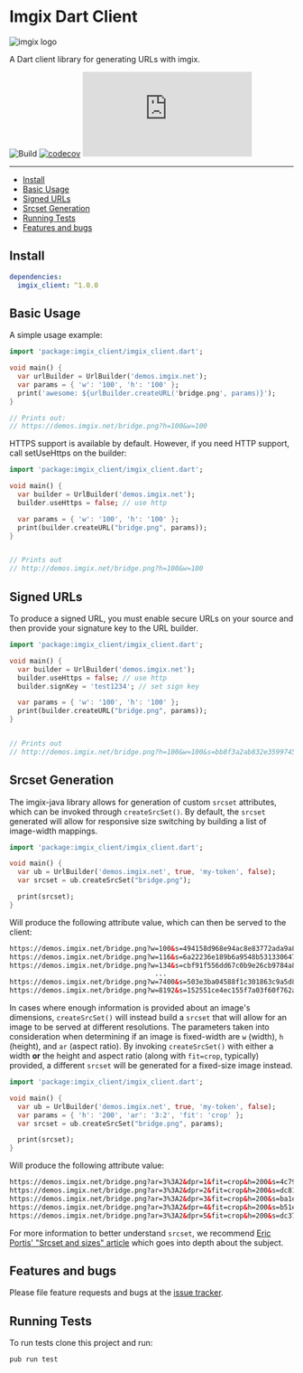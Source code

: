# Imgix Dart Client

<!-- ix-docs-ignore -->
![imgix logo](https://assets.imgix.net/sdk-imgix-logo.svg)

A Dart client library for generating URLs with imgix.

![Build](https://github.com/amondnet/imgix.dart/workflows/Build/badge.svg?branch=master)
[![codecov](https://codecov.io/gh/amondnet/imgix.dart/branch/master/graph/badge.svg)](https://codecov.io/gh/amondnet/imgix.dart)
[![License](https://img.shields.io/github/license/amondnet/imgix.dart)](https://github.com/amondnet/imgix.dart/blob/master/LICENSE)

---
- [Install](#install)
- [Basic Usage](#basic-usage)
- [Signed URLs](#signed-urls)
- [Srcset Generation](#srcset-generation)
- [Running Tests](#running-tests)
- [Features and bugs](#features-and-bugs)

## Install

```yaml
dependencies:
  imgix_client: ^1.0.0
```

## Basic Usage

A simple usage example:

```dart
import 'package:imgix_client/imgix_client.dart';

void main() {
  var urlBuilder = UrlBuilder('demos.imgix.net');
  var params = { 'w': '100', 'h': '100' };
  print('awesome: ${urlBuilder.createURL('bridge.png', params)}');
}

// Prints out:
// https://demos.imgix.net/bridge.png?h=100&w=100
```

HTTPS support is available by default. However, if you need HTTP support, call setUseHttps on the builder:

```dart
import 'package:imgix_client/imgix_client.dart';

void main() {
  var builder = UrlBuilder('demos.imgix.net');
  builder.useHttps = false; // use http

  var params = { 'w': '100', 'h': '100' };
  print(builder.createURL("bridge.png", params));
}


// Prints out
// http://demos.imgix.net/bridge.png?h=100&w=100
```

## Signed URLs

To produce a signed URL, you must enable secure URLs on your source and then
provide your signature key to the URL builder.

```dart
import 'package:imgix_client/imgix_client.dart';

void main() {
  var builder = UrlBuilder('demos.imgix.net');
  builder.useHttps = false; // use http
  builder.signKey = 'test1234'; // set sign key

  var params = { 'w': '100', 'h': '100' };
  print(builder.createURL("bridge.png", params));
}


// Prints out
// http://demos.imgix.net/bridge.png?h=100&w=100&s=bb8f3a2ab832e35997456823272103a4
```

## Srcset Generation

The imgix-java library allows for generation of custom `srcset` attributes, which can be invoked through `createSrcSet()`. By default, the `srcset` generated will allow for responsive size switching by building a list of image-width mappings.

```dart
import 'package:imgix_client/imgix_client.dart';

void main() {
  var ub = UrlBuilder('demos.imgix.net', true, 'my-token', false);
  var srcset = ub.createSrcSet("bridge.png");

  print(srcset);
}
```

Will produce the following attribute value, which can then be served to the client:

```html
https://demos.imgix.net/bridge.png?w=100&s=494158d968e94ac8e83772ada9a83ad1 100w,
https://demos.imgix.net/bridge.png?w=116&s=6a22236e189b6a9548b531330647ffa7 116w,
https://demos.imgix.net/bridge.png?w=134&s=cbf91f556dd67c0b9e26cb9784a83794 134w,
                                    ...
https://demos.imgix.net/bridge.png?w=7400&s=503e3ba04588f1c301863c9a5d84fe91 7400w,
https://demos.imgix.net/bridge.png?w=8192&s=152551ce4ec155f7a03f60f762a1ca33 8192w
```
In cases where enough information is provided about an image's dimensions, `createSrcSet()` will instead build a `srcset` that will allow for an image to be served at different resolutions. The parameters taken into consideration when determining if an image is fixed-width are `w` (width), `h` (height), and `ar` (aspect ratio). By invoking `createSrcSet()` with either a width **or** the height and aspect ratio (along with `fit=crop`, typically) provided, a different `srcset` will be generated for a fixed-size image instead.

```dart
import 'package:imgix_client/imgix_client.dart';

void main() {
  var ub = UrlBuilder('demos.imgix.net', true, 'my-token', false);
  var params = { 'h': '200', 'ar': '3:2', 'fit': 'crop' };
  var srcset = ub.createSrcSet("bridge.png", params);

  print(srcset);
}
```

Will produce the following attribute value:

```html
https://demos.imgix.net/bridge.png?ar=3%3A2&dpr=1&fit=crop&h=200&s=4c79373f535df7e2594a8f6622ec6631 1x,
https://demos.imgix.net/bridge.png?ar=3%3A2&dpr=2&fit=crop&h=200&s=dc818ae4522494f2f750651304a4d825 2x,
https://demos.imgix.net/bridge.png?ar=3%3A2&dpr=3&fit=crop&h=200&s=ba1ec0cef6c77ff02330d40cc4dae932 3x,
https://demos.imgix.net/bridge.png?ar=3%3A2&dpr=4&fit=crop&h=200&s=b51e497d9461be62354c0ea12b6524fb 4x,
https://demos.imgix.net/bridge.png?ar=3%3A2&dpr=5&fit=crop&h=200&s=dc37c1fbee505d425ca8e3764b37f791 5x
```

For more information to better understand `srcset`, we recommend [Eric Portis' "Srcset and sizes" article](https://ericportis.com/posts/2014/srcset-sizes/) which goes into depth about the subject.


## Features and bugs

Please file feature requests and bugs at the [issue tracker][tracker].

[tracker]: https://github.com/amondnet/imgix.dart/issues


## Running Tests

To run tests clone this project and run:

```
pub run test
```
